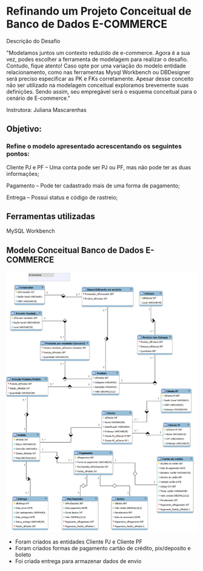 # Refinando um Projeto Conceitual de Banco de Dados E-COMMERCE 

Descrição do Desafio

"Modelamos juntos um contexto reduzido de e-commerce. Agora é a sua vez, podes escolher a ferramenta de modelagem para realizar o desafio. Contudo, fique atento! Caso opte por uma variação do modelo entidade relacionamento, como nas ferramentas Mysql Workbench ou DBDesigner será preciso especificar as PK e FKs corretamente. Apesar desse conceito não ser utilizado na modelagem conceitual exploramos brevemente suas definições. Sendo assim, seu empregável será o esquema conceitual para o cenário de E-commerce."

Instrutora: Juliana Mascarenhas

## Objetivo:
### Refine o modelo apresentado acrescentando os seguintes pontos:

Cliente PJ e PF – Uma conta pode ser PJ ou PF, mas não pode ter as duas informações;

Pagamento – Pode ter cadastrado mais de uma forma de pagamento;

Entrega – Possui status e código de rastreio;

## Ferramentas utilizadas
MySQL Workbench

## Modelo Conceitual Banco de Dados E-COMMERCE
![img](https://github.com/ThiagoKioshima/projeto_conceitual_BD_mysql_DIO/blob/main/e-commerce_refinado2.png)

- Foram criados as entidades Cliente PJ e Cliente PF
- Foram criados formas de pagamento cartão de crédito, pix/deposito e boleto
- Foi criada entrega para armazenar dados de envio



